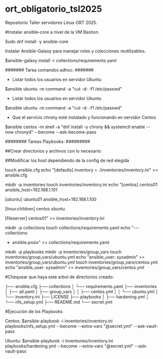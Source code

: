 # ort_obligatorio_tsl2025
Repositorio Taller servidores Linux ORT 2025.

#Instalar ansible-core a nivel de la VM Bastion.

Sudo dnf install -y ansible-core

Instalar Ansible-Galaxy para manejar roles y colecciones reutilizables.

$ansible-galaxy install -r collections/requirements.yaml


####### Tarea comandos adhoc: #######

- Listar todos los usuarios en servidor Ubuntu

$ansible ubuntu -m command -a "cut -d: -f1 /etc/passwd"

- Listar todos los usuarios en servidor Ubuntu

$ansible ubuntu -m command -a "cut -d: -f1 /etc/passwd"

- Que el servicio chrony esté instalado y funcionando en servidor Centos

$ansible centos -m shell -a "dnf install -y chrony && systemctl enable --now chronyd" --become --ask-become-pass

######## Tareas Playbooks: #########

##Crear directorios y archivos con lo necesario:

##Modificar los host dependiendo de la config de red elegida

touch ansible.cfg
echo "[defaults]
inventory = ./inventories/inventory.ini" >> ansible.cfg

mkdir -p inventories
touch inventories/inventory.ini
echo "[centos]
centos01        ansible_host=192.168.1.101

[ubuntu]
ubuntu01        ansible_host=192.168.1.100

[linux:children]
centos
ubuntu

[fileserver]
centos01" >> inventories/inventory.ini
 
 
mkdir -p collections
touch collections/requirements.yaml
echo "---
collections:
  - ansible.posix" >> collections/requirements.yaml
 
mkdir -p playbooks
mkdir -p inventories/group_vars
touch inventories/group_vars/ubuntu.yml
echo "ansible_user: sysadmin" >> inventories/group_vars/ubuntu.yml
touch inventories/group_vars/centos.yml
echo "ansible_user: sysadmin" >> inventories/group_vars/centos.yml

#Chequear que haya este arbol de directorios creado:

├── ansible.cfg
├── collections
│   └── requirements.yaml
├── inventories
│   ├── all.yaml
│   ├── group_vars
│   │   ├── centos.yml
│   │   └── ubuntu.yml
│   └── inventory.ini
├── LICENSE
├── playbooks
│   ├── hardening.yml
│   └── nfs_setup.yml
├── README.md
└── secret.yml



#Ejecución de los Playbooks

Centos:
$ansible-playbook -i inventories/inventory.ini playbooks/nfs_setup.yml --become --extra-vars "@secret.yml" --ask-vault-pass


Ubuntu:
$ansible-playbook -i inventories/inventory.ini playbooks/hardening.yml   --become --extra-vars "@secret.yml" --ask-vault-pass





